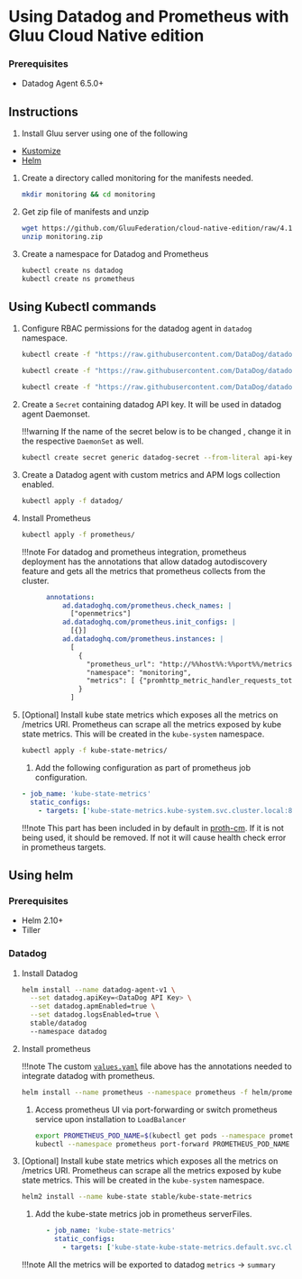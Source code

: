 # Using Datadog and Prometheus with Gluu Cloud Native edition

### Prerequisites

- Datadog Agent 6.5.0+

## Instructions

1. Install Gluu server using one of the following
  - [Kustomize](https://github.com/GluuFederation/cloud-native-edition/blob/4.1/pygluu/kubernetes/templates/README.md#install-gluu-using-pygluu-kubernetes-with-kustomize)
  - [Helm](https://github.com/GluuFederation/cloud-native-edition/blob/4.1/pygluu/kubernetes/templates/README.md#install-gluu-using-helm)
  
1. Create a directory called monitoring for the manifests needed. 
  
    ```bash
    mkdir monitoring && cd monitoring
    ```

1. Get zip file of manifests and unzip

      ```bash
      wget https://github.com/GluuFederation/cloud-native-edition/raw/4.1/monitoring.zip
      unzip monitoring.zip
      ```

1. Create a namespace for Datadog and Prometheus

    ```bash
    kubectl create ns datadog
    kubectl create ns prometheus
    ```

## Using Kubectl commands

1. Configure RBAC permissions for the datadog agent in `datadog` namespace.   

    ```bash
    kubectl create -f "https://raw.githubusercontent.com/DataDog/datadog-agent/master/Dockerfiles/manifests/rbac/clusterrole.yaml" -ns datadog
   
    kubectl create -f "https://raw.githubusercontent.com/DataDog/datadog-agent/master/Dockerfiles/manifests/rbac/serviceaccount.yaml" -ns datadog
   
    kubectl create -f "https://raw.githubusercontent.com/DataDog/datadog-agent/master/Dockerfiles/manifests/rbac/serviceaccount.yaml" -ns datadog
    ```
   
1. Create a `Secret` containing datadog API key. It will be used in datadog agent Daemonset.

    !!!warning
       If the name of the secret below is to be changed , change it in the respective `DaemonSet` as well.
    
    ```bash
    kubectl create secret generic datadog-secret --from-literal api-key="<API-KEY>"
    ```

1. Create a Datadog agent with custom metrics and APM logs collection enabled.

    ```bash
    kubectl apply -f datadog/
    ```
   
1. Install Prometheus

    ```bash
    kubectl apply -f prometheus/
    ```

    !!!note 
        For datadog and prometheus integration, prometheus deployment has the  annotations that allow datadog autodiscovery feature and gets all the metrics that prometheus collects from the cluster.
        
      ```yaml
            annotations:
                ad.datadoghq.com/prometheus.check_names: |
                  ["openmetrics"]
                ad.datadoghq.com/prometheus.init_configs: |
                  [{}]
                ad.datadoghq.com/prometheus.instances: |
                  [
                    {
                      "prometheus_url": "http://%%host%%:%%port%%/metrics",
                      "namespace": "monitoring",
                      "metrics": [ {"promhttp_metric_handler_requests_total": "prometheus.handler.requests.total"}]
                    }
                  ]
      ```

1. [Optional] Install kube state metrics which exposes all the metrics on /metrics URI. Prometheus can scrape all the metrics exposed by kube state metrics. This will be created in the `kube-system` namespace.

    ```bash
    kubectl apply -f kube-state-metrics/
    ```

    1. Add the following configuration as part of prometheus job configuration.
    
      ```yaml
      - job_name: 'kube-state-metrics'
        static_configs:
          - targets: ['kube-state-metrics.kube-system.svc.cluster.local:8080']
      ```

    !!!note
        This part has been included in by default in [proth-cm](/prometheus/proth-cm.yaml). If it is not being used, it should be removed. If not it will cause health check error in prometheus targets.

## Using helm

### Prerequisites
- Helm 2.10+
- Tiller

### Datadog

1. Install Datadog

    ```bash
    helm install --name datadog-agent-v1 \
      --set datadog.apiKey=<DataDog API Key> \
      --set datadog.apmEnabled=true \
      --set datadog.logsEnabled=true \
      stable/datadog
      --namespace datadog
    
    ```
   
1. Install prometheus

    !!!note
        The custom [`values.yaml`](/helm/prometheus-values.yaml) file above has the annotations needed to integrate datadog with prometheus.
    
    ```bash
    helm install --name prometheus --namespace prometheus -f helm/prometheus-values.yaml stable/prometheus
    ```

    1. Access prometheus UI via port-forwarding or switch prometheus service upon installation to `LoadBalancer`
    
        ```bash
        export PROMETHEUS_POD_NAME=$(kubectl get pods --namespace prometheus -l "app=prometheus,component=server" -o jsonpath="{.items[0].metadata.name}")
        kubectl --namespace prometheus port-forward PROMETHEUS_POD_NAME 9090
        ```    

1. [Optional] Install kube state metrics which exposes all the metrics on /metrics URI. Prometheus can scrape all the metrics exposed by kube state metrics. This will be created in the `kube-system` namespace.

    ```bash
    helm2 install --name kube-state stable/kube-state-metrics
    ```

    1. Add the kube-state metrics job in prometheus serverFiles.
    
      ```yaml
            - job_name: 'kube-state-metrics'
              static_configs:
                - targets: ['kube-state-kube-state-metrics.default.svc.cluster.local:8080']
      ```

    !!!note
        All the metrics will be exported to datadog `metrics` -> `summary`